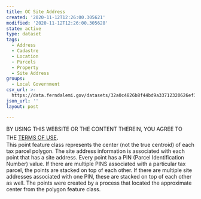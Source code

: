 ```yaml
---
title: OC Site Address
created: '2020-11-12T12:26:00.305621'
modified: '2020-11-12T12:26:00.305628'
state: active
type: dataset
tags:
  - Address
  - Cadastre
  - Location
  - Parcels
  - Property
  - Site Address
groups:
  - Local Government
csv_url: >-
  https://data.ferndalemi.gov/datasets/32a0c4826b8f44bd9a33712320626ef3_0.csv?outSR=%7B%22latestWkid%22%3A2253%2C%22wkid%22%3A2253%7D
json_url: ''
layout: post

---
```

BY USING THIS WEBSITE OR THE CONTENT THEREIN, YOU AGREE TO THE <u><a href='https://www.oakgov.com/open-data-terms'>TERMS OF USE</a></u><span style='font-family: &quot;Avenir Next W01&quot;, &quot;Avenir Next W00&quot;, &quot;Avenir Next&quot;, Avenir, &quot;Helvetica Neue&quot;, Helvetica, Arial, sans-serif; font-size: 17px;'>. </span><span style='font-family: &quot;Avenir Next W01&quot;, &quot;Avenir Next W00&quot;, &quot;Avenir Next&quot;, Avenir, &quot;Helvetica Neue&quot;, Helvetica, Arial, sans-serif; font-size: 17px;'><br /></span>This point feature class represents the center (not the true centroid) of each tax parcel polygon. The site address information is associated with each point that has a site address. Every point has a PIN (Parcel Identification Number) value. If there are multiple PINS associated with a particular tax parcel, the points are stacked on top of each other. If there are multiple site addresses associated with one PIN, these are stacked on top of each other as well. The points were created by a process that located the approximate center from the polygon feature class.
